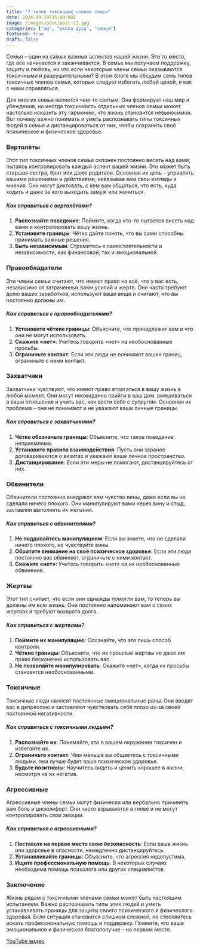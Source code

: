 ```yaml
---
title: "7 типов токсичных членов семьи"
date: 2024-09-19T15:00:00Z
image: /images/post/post-13.jpg
categories: ["аш", "школа духа", "семья"]
featured: true
draft: false
---
```


Семья – один из самых важных аспектов нашей жизни. Это то место, где все начинается и заканчивается. В семье мы получаем поддержку, защиту и любовь, но что если некоторые члены семьи оказываются токсичными и разрушительными? В этом блоге мы обсудим семь типов токсичных членов семьи, которых следует избегать любой ценой, и как с ними справляться.

Для многих семья является чем-то святым. Она формирует наш мир и убеждения, но иногда токсичность отдельных членов семьи может настолько исказить эту гармонию, что жизнь становится невыносимой. Вот почему важно понимать и уметь распознавать типы токсичных людей в семье и дистанцироваться от них, чтобы сохранить своё психическое и физическое здоровье.

### Вертолёты

Этот тип токсичных членов семьи склонен постоянно висеть над вами, пытаясь контролировать каждый аспект вашей жизни. Это может быть старшая сестра, брат или даже родители. Основная их цель – управлять вашими решениями и действиями, навязывая вам свои взгляды и мнения. Они могут диктовать, с кем вам общаться, что есть, куда ходить и даже за кого выходить замуж или жениться.

##### Как справиться с вертолётами?

1. **Распознайте поведение**: Поймите, когда кто-то пытается висеть над вами и контролировать вашу жизнь.
2. **Установите границы**: Чётко дайте понять, что вы сами способны принимать важные решения.
3. **Быть независимым**: Стремитесь к самостоятельности и независимости, как финансовой, так и эмоциональной.

### Правообладатели

Эти члены семьи считают, что имеют право на всё, что у вас есть, независимо от затраченных вами усилий и жертв. Они часто требуют долю ваших заработков, используют ваши вещи и считают, что вы постоянно должны им.

##### Как справиться с правообладателями?

1. **Установите чёткие границы**: Объясните, что принадлежит вам и что они не могут использовать.
2. **Скажите «нет»**: Учитесь говорить «нет» на необоснованные просьбы.
3. **Ограничьте контакт**: Если эти люди не понимают ваших границ, ограничьте с ними контакт.

### Захватчики

Захватчики чувствуют, что имеют право вторгаться в вашу жизнь в любой момент. Они могут неожиданно прийти в ваш дом, вмешиваться в ваши отношения и учить вас, как вести себя с супругом. Основная их проблема – они не понимают и не уважают ваши личные границы.

##### Как справиться с захватчиками?

1. **Чётко обозначьте границы**: Объясните, что такое поведение неприемлемо.
2. **Установите правила взаимодействия**: Пусть они заранее договариваются о визитах и уважают ваше личное пространство.
3. **Дистанцирование**: Если эти меры не помогают, дистанцируйтесь от них.

### Обвинители

Обвинители постоянно внедряют вам чувство вины, даже если вы не сделали ничего плохого. Они манипулируют вами через вину и стыд, заставляя выполнять их желания.

##### Как справиться с обвинителями?

1. **Не поддавайтесь манипуляциям**: Если вы знаете, что не сделали ничего плохого, не чувствуйте вины.
2. **Обратите внимание на своё психическое здоровье**: Если эти люди постоянно вас обвиняют, ограничьте с ними контакт.
3. **Скажите «нет»**: Учитесь говорить «нет» на их необоснованные обвинения.

### Жертвы

Этот тип считает, что если они однажды помогли вам, то теперь вы должны им всю жизнь. Они постоянно напоминают вам о своих жертвах и требуют возврата долга.

##### Как справиться с жертвами?

1. **Поймите их манипуляцию**: Осознайте, что это лишь способ контроля.
2. **Чёткие границы**: Объясните, что их прошлые жертвы не дают им право бесконечно использовать вас.
3. **Не позволяйте манипулировать**: Скажите «нет», когда их просьбы становятся необоснованными.

### Токсичные

Токсичные люди наносят постоянные эмоциональные раны. Они вводят вас в депрессию и заставляют чувствовать себя плохо из-за своей постоянной негативности.

##### Как справиться с токсичными людьми?

1. **Распознайте их**: Понимайте, кто в вашем окружении токсичен и избегайте их.
2. **Ограничьте контакт**: Чем меньше вы общаетесь с токсичными людьми, тем лучше будет ваше психическое здоровье.
3. **Будьте позитивны**: Научитесь видеть и ценить хорошее в жизни, несмотря на их негатив.

### Агрессивные

Агрессивные члены семьи могут физически или вербально причинять вам боль и дискомфорт. Они часто взрываются в гневе и не могут контролировать свои эмоции.

##### Как справиться с агрессивными?

1. **Поставьте на первое место свою безопасность**: Если ваша жизнь или здоровье в опасности, немедленно дистанцируйтесь.
2. **Устанавливайте границы**: Объясните, что агрессия недопустима.
3. **Ищите профессиональную помощь**: В некоторых случаях необходима помощь психолога или других специалистов.

### Заключение

Жизнь рядом с токсичными членами семьи может быть настоящим испытанием. Важно распознавать типы этих людей и уметь устанавливать границы для защиты своего психического и физического здоровья. Если ситуация становится слишком сложной, не стесняйтесь искать профессиональную помощь и поддержку. Помните, что ваше эмоциональное и физическое благополучие – на первом месте.

[YouTube видео](https://youtu.be/fsSTe8umREo?si=vaGOMqWFJ8r6VjLg)
